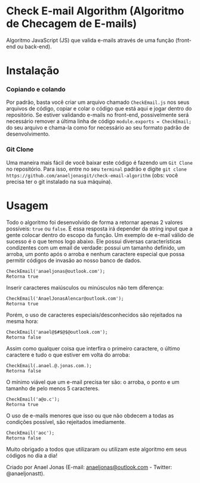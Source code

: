 # Check E-mail Algorithm (Algoritmo de Checagem de E-mails)
Algoritmo JavaScript (JS) que valida e-mails através de uma função (front-end ou back-end).

# Instalação

### Copiando e colando
Por padrão, basta você criar um arquivo chamado ```CheckEmail.js``` nos seus arquivos de código, copiar e colar o código que está aqui e jogar dentro do repositório. Se estiver validando e-mails no front-end, possivelmente será necessário remover a última linha de código ```module.exports = CheckEmail;``` do seu arquivo e chama-la como for necessário ao seu formato padrão de desenvolvimento.

### Git Clone
Uma maneira mais fácil de você baixar este código é fazendo um ```Git Clone``` no repositório. Para isso, entre no seu ```terminal``` padrão e digite ```git clone https://github.com/anaeljonasgit/check-email-algorithm``` (obs: você precisa ter o git instalado na sua máquina).

# Usagem

Todo o algoritmo foi desenvolvido de forma a retornar apenas 2 valores possíveis: ```true``` ou ```false```. E essa resposta irá depender da string input que a gente colocar dentro do escopo da função. Um exemplo de e-mail válido de sucesso é o que temos logo abaixo. Ele possui diversas características condizentes com um email de verdade: possui um tamanho definido, um arroba, um ponto após o arroba e nenhum caractere especial que possa permitir códigos de invasão ao nosso banco de dados.
```
CheckEmail('anaeljonas@outlook.com');
Retorna true
```

Inserir caracteres maiúsculos ou minúsculos não tem diferença:
```
CheckEmail('AnaelJonasAlencar@outlook.com');
Retorna true
```

Porém, o uso de caracteres especiais/desconhecidos são rejeitados na mesma hora:
```
CheckEmail('anael@$#$@$@outlook.com');
Retorna false
```

Assim como qualquer coisa que interfira o primeiro caractere, o último caractere e tudo o que estiver em volta do arroba:
```
CheckEmail(.anael.@.jonas.com.);
Retorna false
```

O mínimo viável que um e-mail precisa ter são: o arroba, o ponto e um tamanho de pelo menos 5 caracteres.
```
CheckEmail('a@o.c');
Retorna true
```

O uso de e-mails menores que isso ou que não obdecem a todas as condições possível, são rejeitados imediamente.
```
CheckEmail('aoc');
Retorna false
```

Muito obrigado a todos que utilizaram ou utilizam este algoritmo em seus códigos no dia a dia!

Criado por Anael Jonas (E-mail: anaeljonas@outlook.com - Twitter: @anaeljonastt).
